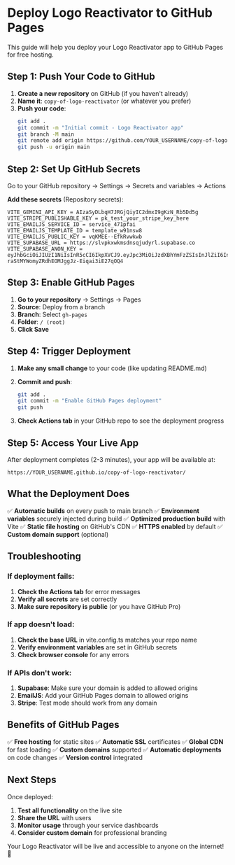 # Deploy Logo Reactivator to GitHub Pages

This guide will help you deploy your Logo Reactivator app to GitHub Pages for free hosting.

## Step 1: Push Your Code to GitHub

1. **Create a new repository** on GitHub (if you haven't already)
2. **Name it**: `copy-of-logo-reactivator` (or whatever you prefer)
3. **Push your code**:
   ```bash
   git add .
   git commit -m "Initial commit - Logo Reactivator app"
   git branch -M main
   git remote add origin https://github.com/YOUR_USERNAME/copy-of-logo-reactivator.git
   git push -u origin main
   ```

## Step 2: Set Up GitHub Secrets

Go to your GitHub repository → Settings → Secrets and variables → Actions

**Add these secrets** (Repository secrets):

```
VITE_GEMINI_API_KEY = AIzaSyDLbqH7JRGjQiyIC2dmxI9gKzN_Rb5Dd5g
VITE_STRIPE_PUBLISHABLE_KEY = pk_test_your_stripe_key_here
VITE_EMAILJS_SERVICE_ID = service_471pfai
VITE_EMAILJS_TEMPLATE_ID = template_w91nsw8
VITE_EMAILJS_PUBLIC_KEY = vqKMEE--EfkRvwkwb
VITE_SUPABASE_URL = https://slvpkxwkmsdnsqjudyrl.supabase.co
VITE_SUPABASE_ANON_KEY = eyJhbGciOiJIUzI1NiIsInR5cCI6IkpXVCJ9.eyJpc3MiOiJzdXBhYmFzZSIsInJlZiI6InNsdnBreHdrbXNkbnNxanVkeXJsIiwicm9sZSI6ImFub24iLCJpYXQiOjE3NjE4NzExMTEsImV4cCI6MjA3NzQ0NzExMX0.SaLmN-raStMYWomyZRdhEOMJggJz-Eiqai3iE27qOQ4
```

## Step 3: Enable GitHub Pages

1. **Go to your repository** → Settings → Pages
2. **Source**: Deploy from a branch
3. **Branch**: Select `gh-pages`
4. **Folder**: `/ (root)`
5. **Click Save**

## Step 4: Trigger Deployment

1. **Make any small change** to your code (like updating README.md)
2. **Commit and push**:

   ```bash
   git add .
   git commit -m "Enable GitHub Pages deployment"
   git push
   ```

3. **Check Actions tab** in your GitHub repo to see the deployment progress

## Step 5: Access Your Live App

After deployment completes (2-3 minutes), your app will be available at:

```
https://YOUR_USERNAME.github.io/copy-of-logo-reactivator/
```

## What the Deployment Does

✅ **Automatic builds** on every push to main branch
✅ **Environment variables** securely injected during build
✅ **Optimized production build** with Vite
✅ **Static file hosting** on GitHub's CDN
✅ **HTTPS enabled** by default
✅ **Custom domain support** (optional)

## Troubleshooting

### If deployment fails:

1. **Check the Actions tab** for error messages
2. **Verify all secrets** are set correctly
3. **Make sure repository is public** (or you have GitHub Pro)

### If app doesn't load:

1. **Check the base URL** in vite.config.ts matches your repo name
2. **Verify environment variables** are set in GitHub secrets
3. **Check browser console** for any errors

### If APIs don't work:

1. **Supabase**: Make sure your domain is added to allowed origins
2. **EmailJS**: Add your GitHub Pages domain to allowed origins
3. **Stripe**: Test mode should work from any domain

## Benefits of GitHub Pages

✅ **Free hosting** for static sites
✅ **Automatic SSL** certificates
✅ **Global CDN** for fast loading
✅ **Custom domains** supported
✅ **Automatic deployments** on code changes
✅ **Version control** integrated

## Next Steps

Once deployed:

1. **Test all functionality** on the live site
2. **Share the URL** with users
3. **Monitor usage** through your service dashboards
4. **Consider custom domain** for professional branding

Your Logo Reactivator will be live and accessible to anyone on the internet! 🚀
